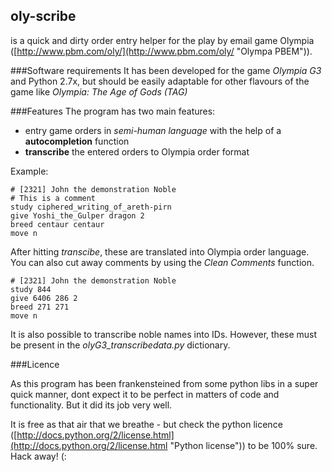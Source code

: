 ## oly-scribe

is a quick and dirty order entry helper for the play by email game Olympia ([http://www.pbm.com/oly/](http://www.pbm.com/oly/ "Olympa PBEM")). 

###Software requirements
It has been developed for the game *Olympia G3* and Python 2.7x, but should be easily adaptable for other flavours of the game like *Olympia: The Age of Gods (TAG)*  

###Features
The program has two main features: 

- entry game orders in *semi-human language* with the help of a **autocompletion** function
- **transcribe** the entered orders to Olympia order format 

Example: 

    # [2321] John the demonstration Noble
    # This is a comment
	study ciphered_writing_of_areth-pirn
    give Yoshi_the_Gulper dragon 2
    breed centaur centaur 
    move n

After hitting *transcibe*, these are translated into Olympia order language. You can also cut away comments by using the *Clean Comments* function.

    # [2321] John the demonstration Noble
    study 844  
    give 6406 286 2  
    breed 271 271   
    move n  

It is also possible to transcribe noble names into IDs. However, these must be present in the *olyG3_transcribedata.py* dictionary.

###Licence 

As this program has been frankensteined from some python libs in a super quick manner, dont expect it to be perfect in matters of code and functionality. But it did its job very well. 

It is free as that air that we breathe - but check the python licence ([http://docs.python.org/2/license.html](http://docs.python.org/2/license.html "Python license")) to be 100% sure. Hack away! (: